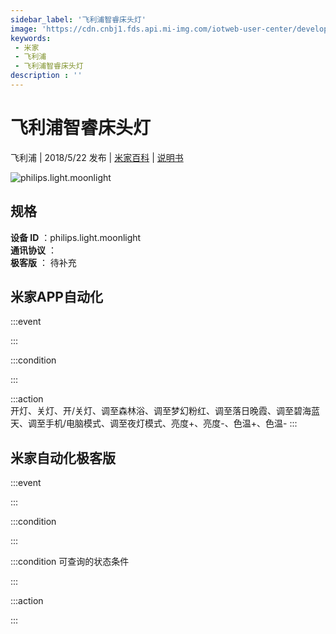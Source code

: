 ```yaml
---
sidebar_label: '飞利浦智睿床头灯'
image: 'https://cdn.cnbj1.fds.api.mi-img.com/iotweb-user-center/developer_16790475448708S6aI1Zt.png?GalaxyAccessKeyId=AKVGLQWBOVIRQ3XLEW&Expires=9223372036854775807&Signature=618ur8gFpeTEnz+g+TRv1Rdr7wY='
keywords: 
 - 米家
 - 飞利浦
 - 飞利浦智睿床头灯
description : ''
---
```

# 飞利浦智睿床头灯

飞利浦 | 2018/5/22 发布 | [米家百科](https://home.mi.com/webapp/content/baike/product/index.html?model=philips.light.moonlight) | [说明书](https://home.mi.com/views/introduction.html?model=philips.light.moonlight&region=cn)

![philips.light.moonlight](https://cdn.cnbj1.fds.api.mi-img.com/iotweb-user-center/developer_16790475448708S6aI1Zt.png?GalaxyAccessKeyId=AKVGLQWBOVIRQ3XLEW&Expires=9223372036854775807&Signature=618ur8gFpeTEnz+g+TRv1Rdr7wY=)

## 规格  
> 
**设备 ID** ：philips.light.moonlight  
**通讯协议** ：  
**极客版**  ： 待补充 


## 米家APP自动化  

:::event  

:::

:::condition  

:::

:::action   
开灯、关灯、开/关灯、调至森林浴、调至梦幻粉红、调至落日晚霞、调至碧海蓝天、调至手机/电脑模式、调至夜灯模式、亮度+、亮度-、色温+、色温-
:::

## 米家自动化极客版  

:::event  

:::

:::condition  

:::

:::condition 可查询的状态条件  

:::

:::action  

:::

        
